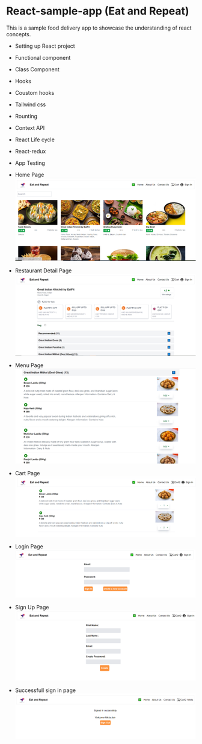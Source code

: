 # React-sample-app (Eat and Repeat)

This is a sample food delivery app to showcase the understanding of react concepts.

- Setting up React project
- Functional component
- Class Component
- Hooks
- Coustom hooks
- Tailwind css
- Rounting
- Context API
- React Life cycle
- React-redux
- App Testing

- Home Page
  ![Home page](/public/HomePage.PNG)

- Restaurant Detail Page
  ![Restaurant Detail page](/public/RestaurantDetailsPage.PNG)

- Menu Page
  ![Menu page](/public/MenuItem.PNG)

- Cart Page
  ![Cart page](/public/CartPage.PNG)

- Login Page
  ![login page](/public/LoginPage.PNG)

- Sign Up Page
  ![Sign Up Page](/public/SignUpPage.PNG)

- Successfull sign in page
  ![Successfull sign in page](/public//SucessfullSignIn.PNG)
